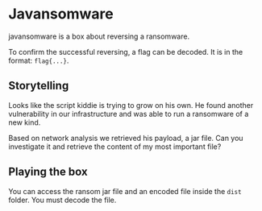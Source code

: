 # Javansomware
javansomware is a box about reversing a ransomware.

To confirm the successful reversing, a flag can be decoded. It is in the format: `flag{...}`.

## Storytelling
Looks like the script kiddie is trying to grow on his own.
He found another vulnerability in our infrastructure and was able to run a ransomware of a new kind.

Based on network analysis we retrieved his payload, a jar file. Can you investigate it and retrieve the content of my most important file?

## Playing the box
You can access the ransom jar file and an encoded file inside the `dist` folder.
You must decode the file.
